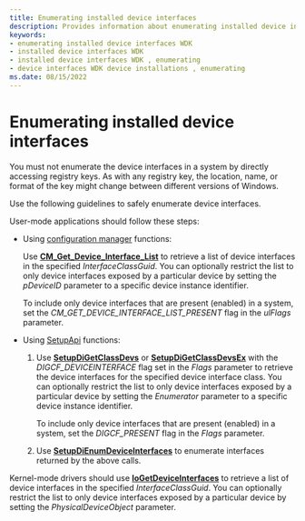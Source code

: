 ```yaml
---
title: Enumerating installed device interfaces
description: Provides information about enumerating installed device interfaces.
keywords:
- enumerating installed device interfaces WDK
- installed device interfaces WDK
- installed device interfaces WDK , enumerating
- device interfaces WDK device installations , enumerating
ms.date: 08/15/2022
---
```


# Enumerating installed device interfaces

You must not enumerate the device interfaces in a system by directly accessing registry keys. As with any registry key, the location, name, or format of the key might change between different versions of Windows.

Use the following guidelines to safely enumerate device interfaces.

User-mode applications should follow these steps:

- Using [configuration manager](/windows/win32/api/cfgmgr32/) functions:

    Use [**CM_Get_Device_Interface_List**](/windows/win32/api/cfgmgr32/nf-cfgmgr32-cm_get_device_interface_listw) to retrieve a list of device interfaces in the specified *InterfaceClassGuid*. You can optionally restrict the list to only device interfaces exposed by a particular device by setting the *pDeviceID* parameter to a specific device instance identifier.

    To include only device interfaces that are present (enabled) in a system, set the *CM_GET_DEVICE_INTERFACE_LIST_PRESENT* flag in the *ulFlags* parameter.

- Using [SetupApi](setupapi.md) functions:

    1. Use [**SetupDiGetClassDevs**](/windows/win32/api/setupapi/nf-setupapi-setupdigetclassdevsw) or [**SetupDiGetClassDevsEx**](/windows/win32/api/setupapi/nf-setupapi-setupdigetclassdevsexa) with the *DIGCF_DEVICEINTERFACE* flag set in the *Flags* parameter to retrieve the device interfaces for the specified device interface class. You can optionally restrict the list to only device interfaces exposed by a particular device by setting the *Enumerator* parameter to a specific device instance identifier.

        To include only device interfaces that are present (enabled) in a system, set the *DIGCF_PRESENT* flag in the *Flags* parameter.

    1. Use [**SetupDiEnumDeviceInterfaces**](/windows/win32/api/setupapi/nf-setupapi-setupdienumdeviceinterfaces) to enumerate interfaces returned by the above calls.

Kernel-mode drivers should use [**IoGetDeviceInterfaces**](/windows-hardware/drivers/ddi/wdm/nf-wdm-iogetdeviceinterfaces) to retrieve a list of device interfaces in the specified *InterfaceClassGuid*.  You can optionally restrict the list to only device interfaces exposed by a particular device by setting the *PhysicalDeviceObject* parameter.
